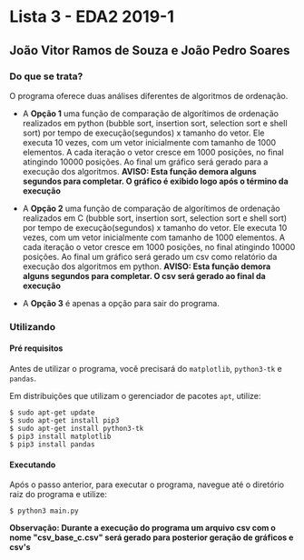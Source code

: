 # Lista 3 -  EDA2 2019-1

## João Vitor Ramos de Souza e João Pedro Soares

### Do que se trata?
O programa oferece duas análises diferentes de algoritmos de ordenação.

 - A **Opção 1** uma função de comparação de algorítimos de ordenação realizados em python (bubble sort, insertion sort, selection sort e shell sort) por tempo de execução(segundos) x tamanho do vetor. Ele executa 10 vezes, com um vetor inicialmente com tamanho de 1000 elementos. A cada iteração o vetor cresce em 1000 posições, no final atingindo 10000 posições. Ao final um gráfico será gerado para a execução dos algoritmos.
 **AVISO: Esta função demora alguns segundos para completar. O gráfico é exibido logo após o término da execução**
 
  - A **Opção 2** uma função de comparação de algorítimos de ordenação realizados em C (bubble sort, insertion sort, selection sort e shell sort) por tempo de execução(segundos) x tamanho do vetor. Ele executa 10 vezes, com um vetor inicialmente com tamanho de 1000 elementos. A cada iteração o vetor cresce em 1000 posições, no final atingindo 10000 posições. Ao final um gráfico será gerado um csv como relatório da  execução dos algoritmos em python.
 **AVISO: Esta função demora alguns segundos para completar. O csv será gerado ao final da execução**

- A **Opção 3** é apenas a opção para sair do programa.


### Utilizando
#### Pré requisitos
Antes de utilizar o programa, você precisará do `matplotlib`, `python3-tk` e `pandas`.

Em distribuições que utilizam o gerenciador de pacotes `apt`, utilize:

    $ sudo apt-get update
    $ sudo apt-get install pip3
    $ sudo apt-get install python3-tk 
    $ pip3 install matplotlib
    $ pip3 install pandas
    
#### Executando
Após o passo anterior, para executar o programa, navegue até o diretório raiz do programa e utilize:

    $ python3 main.py

**Observação: Durante a execução do programa um arquivo csv com o nome "csv_base_c.csv" será gerado para posterior geração de gráficos e csv's**

 